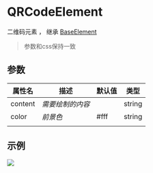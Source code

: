 # QRCodeElement

二维码元素 ， 继承 [BaseElement](base.md)

> 参数和css保持一致



## 参数

| 属性名  | 描述             | 默认值 | 类型   |
| ------- | ---------------- | ------ | ------ |
| content | *需要绘制的内容* |        | string |
| color   | *前景色*         | #fff   | string |
|         |                  |        |        |

## 示例

![](https://user-images.githubusercontent.com/4362412/57204627-89b74d80-6feb-11e9-8511-be9ab14727cc.png)